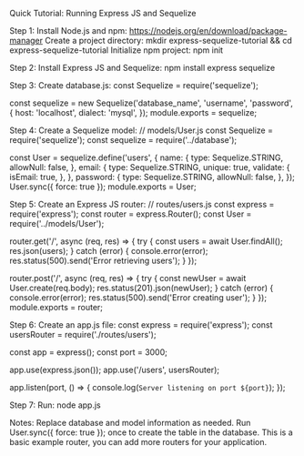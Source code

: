 Quick Tutorial: Running Express JS and Sequelize

Step 1:
Install Node.js and npm: https://nodejs.org/en/download/package-manager
Create a project directory: mkdir express-sequelize-tutorial && cd express-sequelize-tutorial
Initialize npm project: npm init

Step 2:
Install Express JS and Sequelize: npm install express sequelize

Step 3:
Create database.js:
const Sequelize = require('sequelize');

const sequelize = new Sequelize('database_name', 'username', 'password', {
  host: 'localhost',
  dialect: 'mysql',
});
module.exports = sequelize;

Step 4:
Create a Sequelize model:
// models/User.js
const Sequelize = require('sequelize');
const sequelize = require('../database');

const User = sequelize.define('users', {
  name: {
    type: Sequelize.STRING,
    allowNull: false,
  },
  email: {
    type: Sequelize.STRING,
    unique: true,
    validate: {
      isEmail: true,
    },
  },
  password: {
    type: Sequelize.STRING,
    allowNull: false,
  },
});
User.sync({ force: true });
module.exports = User;

Step 5:
Create an Express JS router:
// routes/users.js
const express = require('express');
const router = express.Router();
const User = require('../models/User');

router.get('/', async (req, res) => {
  try {
    const users = await User.findAll();
    res.json(users);
  } catch (error) {
    console.error(error);
    res.status(500).send('Error retrieving users');
  }
});

router.post('/', async (req, res) => {
  try {
    const newUser = await User.create(req.body);
    res.status(201).json(newUser);
  } catch (error) {
    console.error(error);
    res.status(500).send('Error creating user');
  }
});
module.exports = router;

Step 6:
Create an app.js file:
const express = require('express');
const usersRouter = require('./routes/users');

const app = express();
const port = 3000;

app.use(express.json());
app.use('/users', usersRouter);

app.listen(port, () => {
  console.log(`Server listening on port ${port}`);
});

Step 7:
Run: node app.js

Notes:
Replace database and model information as needed.
Run User.sync({ force: true }); once to create the table in the database.
This is a basic example router, you can add more routers for your application.



